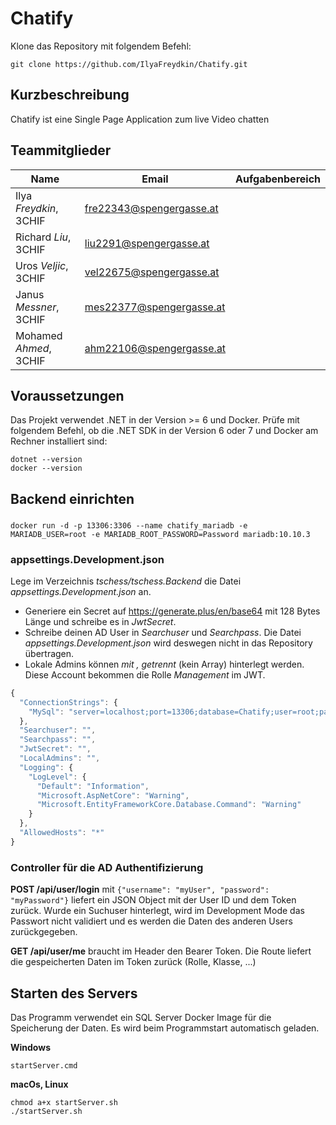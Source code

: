 # Chatify

Klone das Repository mit folgendem Befehl:

```
git clone https://github.com/IlyaFreydkin/Chatify.git
```

## Kurzbeschreibung

Chatify ist eine Single Page Application zum live Video chatten


## Teammitglieder

| Name                   | Email                    | Aufgabenbereich |
| ---------------------- | ------------------------ | --------------- |
| Ilya *Freydkin*, 3CHIF | fre22343@spengergasse.at |                 |
| Richard *Liu*, 3CHIF   | liu2291@spengergasse.at  |                 |
| Uros *Veljic*, 3CHIF   | vel22675@spengergasse.at |                 |
| Janus *Messner*, 3CHIF | mes22377@spengergasse.at |                 |
| Mohamed *Ahmed*, 3CHIF | ahm22106@spengergasse.at |                 |

## Voraussetzungen

Das Projekt verwendet .NET in der Version >= 6 und Docker. Prüfe mit folgendem Befehl, ob die .NET
SDK in der Version 6 oder 7 und Docker am Rechner installiert sind:

```
dotnet --version
docker --version
```

## Backend einrichten

###
```
docker run -d -p 13306:3306 --name chatify_mariadb -e MARIADB_USER=root -e MARIADB_ROOT_PASSWORD=Password mariadb:10.10.3
```
### appsettings.Development.json

Lege im Verzeichnis *tschess/tschess.Backend* die Datei *appsettings.Development.json* an.

- Generiere ein Secret auf https://generate.plus/en/base64 mit 128 Bytes Länge und schreibe es in *JwtSecret*.
- Schreibe deinen AD User in *Searchuser* und *Searchpass*. Die Datei *appsettings.Development.json*
  wird deswegen nicht in das Repository übertragen.
- Lokale Admins können *mit , getrennt* (kein Array) hinterlegt werden. Diese Account bekommen die
  Rolle *Management* im JWT.

```javascript
{
  "ConnectionStrings": {
    "MySql": "server=localhost;port=13306;database=Chatify;user=root;password=Password"
  },
  "Searchuser": "",
  "Searchpass": "",
  "JwtSecret": "",
  "LocalAdmins": "",
  "Logging": {
    "LogLevel": {
      "Default": "Information",
      "Microsoft.AspNetCore": "Warning",
      "Microsoft.EntityFrameworkCore.Database.Command": "Warning"
    }
  },
  "AllowedHosts": "*"
}
```

### Controller für die AD Authentifizierung

**POST /api/user/login** mit `{"username": "myUser", "password": "myPassword"}` liefert ein JSON
Object mit der User ID und dem Token zurück. Wurde ein Suchuser hinterlegt, wird im Development
Mode das Passwort nicht validiert und es werden die Daten des anderen Users zurückgegeben.

**GET /api/user/me** braucht im Header den Bearer Token. Die Route liefert die gespeicherten
Daten im Token zurück (Rolle, Klasse, ...)

## Starten des Servers

Das Programm verwendet ein SQL Server Docker Image für die Speicherung der Daten. Es wird beim
Programmstart automatisch geladen.

**Windows**
```
startServer.cmd
```

**macOs, Linux**
```
chmod a+x startServer.sh
./startServer.sh
```

